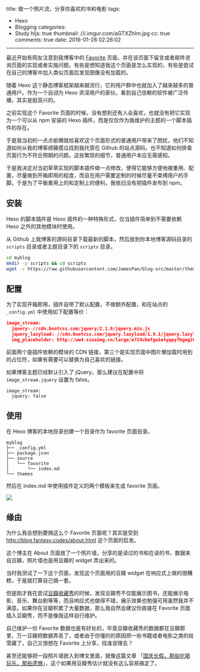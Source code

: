 title: 做一个照片流，分享你喜欢的书和电影
tags:
  - Hexo
  - Blogging
categories:
  - Study
hljs: true
thumbnail: //i.imgur.com/aGTXZhIm.jpg
cc: true
comments: true
date: 2016-01-28 02:26:02
---

最近开始有网友注意到我博客中的 [Favorite][1] 页面，并在该页面下留言或者邮件咨询页面的实现或者实施问题。有些是想知道我这个页面是怎么实现的，有些是尝试在自己的博客中加入类似页面后发现图像没有加载的。

随着 Hexo 这个静态博客框架越来越流行，它的用户群中也就加入了越来越多的普通用户。作为一个自诩为 Hexo 资深用户的家伙，看到自己信赖的软件被广泛传播，其实是挺高兴的。

<!-- more --><!-- indicate-the-source -->

之前实现这个 Favorite 页面的时候，没有想到还有人会喜欢，也就没有把它实现为一个可以从 npm 安装的 Hexo 插件，而是仅仅作为我维护的主题的一个脚本插件的存在。

于是我当初的一点点偷懒就给喜欢这个页面形式的普通用户带来了困扰，他们不知道如何从我的博客顺藤摸瓜找到我托管在 Github 的站点源码，也不知道如何排查页面行为不符合预期的问题。这些繁琐的细节，普通用户本应无需感知。

于是我决定对当初草草实现的脚本插件做一点修改，使得它能够方便地被重用、配置，尽量做到开箱即用的程度，而且在用户需要定制的时候尽量不束缚用户的手脚。于是为了平衡重用上的和定制上的便利，我依旧没有把插件发布到 npm。

## 安装 ##

Hexo 的脚本插件是 Hexo 插件的一种特殊形式，仅当插件简单到不需要依赖 Hexo 之外的其他模块时使用。

从 Github 上我博客的源码目录下载最新的脚本，然后放到你本地博客源码目录的 `scripts` 目录或者主题目录下的 `scripts` 目录。

```bash
cd myblog
mkdir -p scripts && cd scripts
wget -c https://raw.githubusercontent.com/JamesPan/blog-src/master/themes/icarus/scripts/image-stream.js
```

## 配置 ##

为了实现开箱即用，插件自带了默认配置，不做额外配置，和在站点的 `_config.yml` 中使用如下配置等价：

```json
image_stream:
  jquery: //cdn.bootcss.com/jquery/2.1.0/jquery.min.js
  jquery_lazyload: //cdn.bootcss.com/jquery.lazyload/1.9.1/jquery.lazyload.min.js
  img_placeholder: http://ww4.sinaimg.cn/large/e724cbefgw1etyppy7bgwg2001001017.gif
```

前面两个是插件依赖的模块的 CDN 链接，第三个是实现页面中图片懒加载时用到的占位符，如果有需要可以替换为自己喜欢的链接。

如果博客主题已经默认引入了 jQuery，那么建议在配置中将 `image_stream.jquery` 设置为 false。

```
image_stream:
  jquery: false
```

## 使用 ##

在 Hexo 博客的本地目录创建一个目录作为 favorite 页面目录。

```
myblog
├── _config.yml
├── package.json
├── source
│   └── favorite
│       └── index.md
└── themes
```

然后在 index.md 中使用插件定义的两个模板来生成 favorite 页面。

![](//i.imgur.com/r2EVe1y.png)

## 缘由 ##

为什么我会想到要搞这么个 Favorite 页面呢？其实是受到 <http://blog.fantasy.codes/about.html> 这个页面的启发。

这个博主在 About 页面放了一个照片墙，分享的是读过的书和在读的书，数据来自豆瓣，照片墙也是用豆瓣的 widget 弄出来的。

当时我测试了一下这个页面，发现这个页面用的豆瓣 widget 在响应式上做的很糟糕，于是就打算自己搞一套。

但是刚才我在尝试[豆瓣收藏秀][2]的时候，发现豆瓣秀不仅能展示图书，还能展示电影、音乐、舞台剧等等，而且响应式也做得不错，展示效果也勉强可用虽然我并不满意。如果你在豆瓣积累了大量数据，那么我自然会建议你直接在 Favorite 页面插入豆瓣秀，而不是像我这样自行维护。

自己维护一份 Favorite 数据也是有好处的，毕竟豆瓣收藏秀的数据都在豆瓣那里，万一豆瓣把数据弄丢了，或者由于你懂的的原因把一些书籍或者电影之类的给雪藏了，自己又很想在 Favorite 上分享，找谁说理去？

甚至还能够把一段照片墙嵌入到博文里面，就像这篇文章 「[国庆长假，那些吃喝玩乐，那些遗憾][3]」，这个如果用豆瓣秀估计就没有这么容易搞定了。


[1]: /favorite/
[2]: https://www.douban.com/service/badgemakerjs
[3]: /2015/10/07/the-national-days-of-2015/



